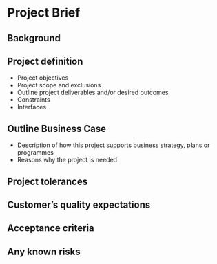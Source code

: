 Project Brief
=============

Background
----------

Project definition
------------------

*   Project objectives
*   Project scope and exclusions
*   Outline project deliverables and/or desired outcomes
*   Constraints
*   Interfaces

Outline Business Case
---------------------

*   Description of how this project supports business strategy, plans or programmes
*   Reasons why the project is needed

Project tolerances
------------------

Customer’s quality expectations
-------------------------------

Acceptance criteria
-------------------

Any known risks
---------------